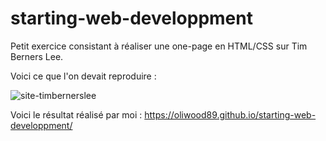 # starting-web-developpment

Petit exercice consistant à réaliser une one-page en HTML/CSS sur Tim Berners Lee.

Voici ce que l'on devait reproduire :

<img src = "http://zupimages.net/viewer.php?id=19/37/a2n8.png" alt = "site-timbernerslee">

Voici le résultat réalisé par moi : https://oliwood89.github.io/starting-web-developpment/
